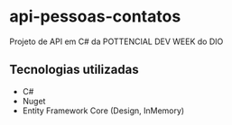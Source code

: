 # api-pessoas-contatos

<div>Projeto de API em C# da POTTENCIAL DEV WEEK do DIO</div>

## Tecnologias utilizadas

- C#
- Nuget
- Entity Framework Core (Design, InMemory)
